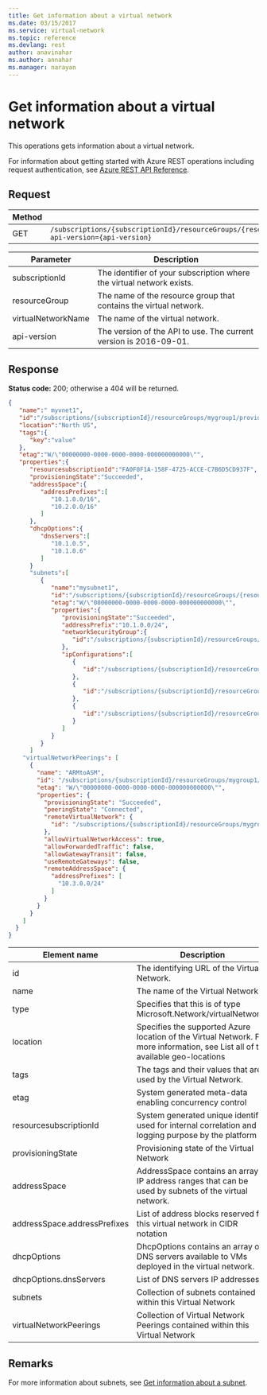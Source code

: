 ```yaml
---
title: Get information about a virtual network
ms.date: 03/15/2017
ms.service: virtual-network
ms.topic: reference
ms.devlang: rest
author: anavinahar 
ms.author: annahar 
ms.manager: narayan
---
```

# Get information about a virtual network

This operations gets information about a virtual network.

For information about getting started with Azure REST operations including request authentication, see [Azure REST API Reference](../../../index.md).

## Request  

|Method|Request URI|  
|------------|-----------------|  
|GET|`/subscriptions/{subscriptionId}/resourceGroups/{resourceGroup}/providers/Microsoft.Network/virtualNetworks/{virtualNetworkName}?api-version={api-version}`|  
  
| Parameter | Description |
| --------- | ----------- |
| subscriptionId | The identifier of your subscription where the virtual network exists. |
| resourceGroup | The name of the resource group that contains the virtual network. |
| virtualNetworkName | The name of the virtual network. |
| api-version | The version of the API to use. The current version is 2016-09-01. | 

## Response  
 **Status code:** 200; otherwise a 404 will be returned.  
  
```json  
{   
   "name":" myvnet1",  
   "id":"/subscriptions/{subscriptionId}/resourceGroups/mygroup1/providers/Microsoft.Network/virtualNetworks/myvnet1",  
   "location":"North US",  
   "tags":{   
      "key":"value"  
   },  
   "etag":"W/\"00000000-0000-0000-0000-000000000000\"",  
   "properties":{  
      "resourcesubscriptionId":"FA0F0F1A-158F-4725-ACCE-C7B6D5CD937F",   
      "provisioningState":"Succeeded",  
      "addressSpace":{   
         "addressPrefixes":[   
            "10.1.0.0/16",  
            "10.2.0.0/16"  
         ]  
      },  
      "dhcpOptions":{   
         "dnsServers":[   
            "10.1.0.5",  
            "10.1.0.6"  
         ]  
      }  
      "subnets":[   
         {   
            "name":"mysubnet1",  
            "id":"/subscriptions/{subscriptionId}/resourceGroups/{resourceGroupName}/providers/Microsoft.Network/virtualNetworks/myvnet1/subnets/mysubnet1",  
            "etag":"W/\"00000000-0000-0000-0000-000000000000\"",  
            "properties":{   
               "provisioningState":"Succeeded",  
               "addressPrefix":"10.1.0.0/24",  
               "networkSecurityGroup":{   
                  "id":"/subscriptions/{subscriptionId}/resourceGroups/{resourceGroupName}/providers/Microsoft.Network/networkSecurityGroups/myNSG1"  
               },  
               "ipConfigurations":[   
                  {   
                     "id":"/subscriptions/{subscriptionId}/resourceGroups/{resourceGroupName}/providers/Microsoft.Network/networkInterfaces/vm1nic1/ipConfigurations/ip1"  
                  },  
                  {   
                     "id":"/subscriptions/{subscriptionId}/resourceGroups/{resourceGroupName}/providers/Microsoft.Network/loadBalancers/lb1/frontendIpConfigurations/ip1"  
                  },  
                  {   
                     "id":"/subscriptions/{subscriptionId}/resourceGroups/{resourceGroupName}/providers/Microsoft.Network/vpnGateways/gw1/ipConfigurations/ip1"  
                  }  
               ]  
            }  
         }  
      ] 
    "virtualNetworkPeerings": [
      {
        "name": "ARMtoASM",
        "id": "/subscriptions/{subscriptionId}/resourceGroups/mygroup1/providers/Microsoft.Network/virtualNetworks/myvnet1/virtualNetworkPeerings/LinktoVNet2",
        "etag": "W/\"00000000-0000-0000-0000-000000000000\"",
        "properties": {
          "provisioningState": "Succeeded",
          "peeringState": "Connected",
          "remoteVirtualNetwork": {
            "id": "/subscriptions/{subscriptionId}/resourceGroups/mygroup1/providers/Microsoft.Network/virtualNetworks/myvnet2"
          },
          "allowVirtualNetworkAccess": true,
          "allowForwardedTraffic": false,
          "allowGatewayTransit": false,
          "useRemoteGateways": false,
          "remoteAddressSpace": {
            "addressPrefixes": [
              "10.3.0.0/24"
            ]
          }
        }
      }
    ]
  }
} 
```  
  
|Element name|Description|  
|------------------|-----------------|  
|id|The identifying URL of the Virtual Network.|  
|name|The name of the Virtual Network.|  
|type|Specifies that this is of type Microsoft.Network/virtualNetworks|  
|location|Specifies the supported Azure location of the Virtual Network. For more information, see List all of the available geo-locations|  
|tags|The tags and their values that are used by the Virtual Network.|  
|etag|System generated meta-data enabling concurrency control|  
|resourcesubscriptionId|System generated unique identifier used for internal correlation and logging purpose by the platform|  
|provisioningState|Provisioning state of the Virtual Network|  
|addressSpace|AddressSpace contains an array of IP address ranges that can be used by subnets of the virtual network.|  
|addressSpace.addressPrefixes|List of address blocks reserved for this virtual network in CIDR notation|  
|dhcpOptions|DhcpOptions contains an array of DNS servers available to VMs deployed in the virtual network.|  
|dhcpOptions.dnsServers|List of DNS servers IP addresses.|  
|subnets|Collection of subnets contained within this Virtual Network|  
|virtualNetworkPeerings|Collection of Virtual Network Peerings contained within this Virtual Network   
## Remarks  
 For more information about subnets, see [Get information about a subnet](get-information-about-a-subnet.md).
